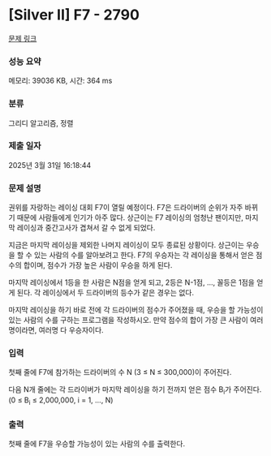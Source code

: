 # [Silver II] F7 - 2790 

[문제 링크](https://www.acmicpc.net/problem/2790) 

### 성능 요약

메모리: 39036 KB, 시간: 364 ms

### 분류

그리디 알고리즘, 정렬

### 제출 일자

2025년 3월 31일 16:18:44

### 문제 설명

<p>권위를 자랑하는 레이싱 대회 F7이 열릴 예정이다. F7은 드라이버의 순위가 자주 바뀌기 때문에 사람들에게 인기가 아주 많다. 상근이는 F7 레이싱의 엄청난 팬이지만, 마지막 레이싱과 중간고사가 겹쳐서 갈 수 없게 되었다.</p>

<p>지금은 마지막 레이싱을 제외한 나머지 레이싱이 모두 종료된 상황이다. 상근이는 우승을 할 수 있는 사람의 수를 알아보려고 한다. F7의 우승자는 각 레이싱을 통해서 얻은 점수의 합이며, 점수가 가장 높은 사람이 우승을 하게 된다.</p>

<p>마지막 레이싱에서 1등을 한 사람은 N점을 얻게 되고, 2등은 N-1점, ..., 꼴등은 1점을 얻게 된다. 각 레이싱에서 두 드라이버의 등수가 같은 경우는 없다.</p>

<p>마지막 레이싱을 하기 바로 전에 각 드라이버의 점수가 주어졌을 때, 우승을 할 가능성이 있는 사람의 수를 구하는 프로그램을 작성하시오. 만약 점수의 합이 가장 큰 사람이 여러 명이라면, 여러명 다 우승자이다.</p>

### 입력 

 <p>첫째 줄에 F7에 참가하는 드라이버의 수 N (3 ≤ N ≤ 300,000)이 주어진다.</p>

<p>다음 N개 줄에는 각 드라이버가 마지막 레이싱을 하기 전까지 얻은 점수 B<sub>i</sub>가 주어진다. (0 ≤ B<sub>i</sub> ≤ 2,000,000, i = 1, ..., N)</p>

### 출력 

 <p>첫째 줄에 F7을 우승할 가능성이 있는 사람의 수를 출력한다.</p>

